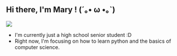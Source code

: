 ## **Hi there, I'm Mary ! (´｡• ω •｡`)**
![](https://i.imgur.com/0FAqfcf.gif)
- I'm currently just a high school senior student :D
- Right now, I'm focusing on how to learn python and the basics of computer science.
